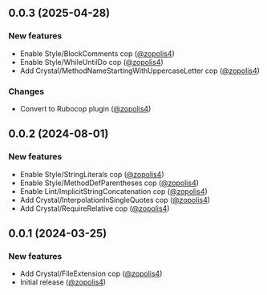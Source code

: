 ## 0.0.3 (2025-04-28)

### New features

* Enable Style/BlockComments cop ([@zopolis4][])
* Enable Style/WhileUntilDo cop ([@zopolis4][])
* Add Crystal/MethodNameStartingWithUppercaseLetter cop ([@zopolis4][])

### Changes

* Convert to Rubocop plugin ([@zopolis4][])

## 0.0.2 (2024-08-01)

### New features

* Enable Style/StringLiterals cop ([@zopolis4][])
* Enable Style/MethodDefParentheses cop ([@zopolis4][])
* Enable Lint/ImplicitStringConcatenation cop ([@zopolis4][])
* Add Crystal/InterpolationInSingleQuotes cop ([@zopolis4][])
* Add Crystal/RequireRelative cop ([@zopolis4][])

## 0.0.1 (2024-03-25)

### New features

* Add Crystal/FileExtension cop ([@zopolis4][])
* Initial release ([@zopolis4][])

[@zopolis4]: https://github.com/zopolis4
